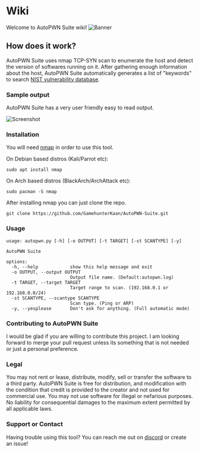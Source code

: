 # Wiki

Welcome to AutoPWN Suite wiki!
![Banner](https://raw.githubusercontent.com/GamehunterKaan/AutoPWN-Suite/main/images/banner.png)


## How does it work?

AutoPWN Suite uses nmap TCP-SYN scan to enumerate the host and detect the version of softwares running on it. After gathering enough information about the host, AutoPWN Suite automatically generates a list of "keywords" to search [NIST vulnerability database](https://www.nist.gov/).


### Sample output

AutoPWN Suite has a very user friendly easy to read output.

![Screenshot](https://raw.githubusercontent.com/GamehunterKaan/AutoPWN-Suite/main/images/autopwn.png)


### Installation

You will need [nmap](https://nmap.org) in order to use this tool.

On Debian based distros (Kali/Parrot etc):

```
sudo apt install nmap
```

On Arch based distros (BlackArch/ArchAttack etc):

```
sudo pacman -S nmap
```

After installing nmap you can just clone the repo.

```
git clone https://github.com/GamehunterKaan/AutoPWN-Suite.git
```


### Usage

```
usage: autopwn.py [-h] [-o OUTPUT] [-t TARGET] [-st SCANTYPE] [-y]

AutoPWN Suite

options:
  -h, --help            show this help message and exit
  -o OUTPUT, --output OUTPUT
                        Output file name. (Default:autopwn.log)
  -t TARGET, --target TARGET
                        Target range to scan. (192.168.0.1 or 192.168.0.0/24)
  -st SCANTYPE, --scantype SCANTYPE
                        Scan type. (Ping or ARP)
  -y, --yesplease       Don't ask for anything. (Full automatic mode)
```


### Contributing to AutoPWN Suite

I would be glad if you are willing to contribute this project. I am looking forward to merge your pull request unless its something that is not needed or just a personal preference.


### Legal

You may not rent or lease, distribute, modify, sell or transfer the software to a third party. AutoPWN Suite is free for distribution, and modification with the condition that credit is provided to the creator and not used for commercial use. You may not use software for illegal or nefarious purposes. No liability for consequential damages to the maximum extent permitted by all applicable laws.


### Support or Contact

Having trouble using this tool? You can reach me out on [discord](https://github.com/GamehunterKaan/GamehunterKaan/blob/main/README.md) or create an issue!
